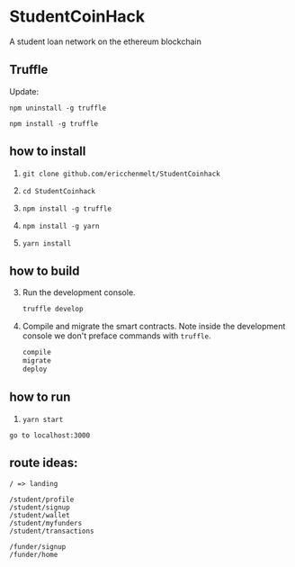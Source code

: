 # StudentCoinHack
A student loan network on the ethereum blockchain

## Truffle

Update:

```npm uninstall -g truffle```

```npm install -g truffle```


## how to install

1. `git clone github.com/ericchenmelt/StudentCoinhack`

1. `cd StudentCoinhack`

1. `npm install -g truffle`

1. `npm install -g yarn`

1. `yarn install`

## how to build

3. Run the development console.
    ```javascript
    truffle develop
    ```

4. Compile and migrate the smart contracts. Note inside the development console we don't preface commands with `truffle`.
    ```javascript
    compile
    migrate
    deploy
    ```

## how to run 

1. `yarn start`

`go to localhost:3000`

## route ideas: 
```
/ => landing

/student/profile
/student/signup
/student/wallet
/student/myfunders
/student/transactions

/funder/signup
/funder/home
```